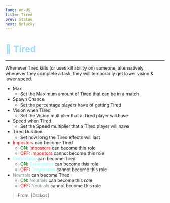 ```yaml
---
lang: en-US
title: Tired
prev: Statue
next: Unlucky
---
```


# <font color=#9cdff0>🛌 <b>Tired</b></font> <Badge text="Harmful" type="tip" vertical="middle"/>
---

Whenever Tired kills (or uses kill ability on) someone, alternatively whenever they complete a task, they will temporarily get lower vision & lower speed.
* Max
  * Set the Maximum amount of Tired that can be in a match
* Spawn Chance
  * Set the percentage players have of getting Tired
* Vision when Tired
  * Set the Vision multiplier that a Tired player will have
* Speed when Tired
  * Set the Speed multiplier that a Tired player will have
* Tired Duration
  * Set how long the Tired effects will last 
* <font color=red>Impostors</font> can become Tired
  * <font color=green>ON</font>: <font color=red>Impostors</font> can become this role
  * <font color=red>OFF</font>: <font color=red>Impostors</font> cannot become this role
* <font color=#8cffff>Crewmates</font> can become Tired
  * <font color=green>ON</font>: <font color=#8cffff>Crewmates</font> can become this role
  * <font color=red>OFF</font>: <font color=#8cffff>Crewmates</font> cannot become this role
* <font color=#7f8c8d>Neutrals</font> can become Tired
  * <font color=green>ON</font>: <font color=#7f8c8d>Neutrals</font> can become this role
  * <font color=red>OFF</font>: <font color=#7f8c8d>Neutrals</font> cannot become this role
  
> From: [Drakos]